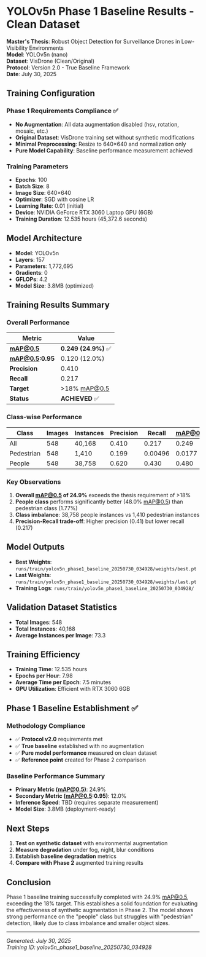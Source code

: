 # YOLOv5n Phase 1 Baseline Results - Clean Dataset

**Master's Thesis**: Robust Object Detection for Surveillance Drones in Low-Visibility Environments  
**Model**: YOLOv5n (nano)  
**Dataset**: VisDrone (Clean/Original)  
**Protocol**: Version 2.0 - True Baseline Framework  
**Date**: July 30, 2025  

## Training Configuration

### Phase 1 Requirements Compliance ✅
- **No Augmentation**: All data augmentation disabled (hsv, rotation, mosaic, etc.)
- **Original Dataset**: VisDrone training set without synthetic modifications
- **Minimal Preprocessing**: Resize to 640×640 and normalization only
- **Pure Model Capability**: Baseline performance measurement achieved

### Training Parameters
- **Epochs**: 100
- **Batch Size**: 8
- **Image Size**: 640×640
- **Optimizer**: SGD with cosine LR
- **Learning Rate**: 0.01 (initial)
- **Device**: NVIDIA GeForce RTX 3060 Laptop GPU (6GB)
- **Training Duration**: 12.535 hours (45,372.6 seconds)

## Model Architecture
- **Model**: YOLOv5n
- **Layers**: 157
- **Parameters**: 1,772,695
- **Gradients**: 0
- **GFLOPs**: 4.2
- **Model Size**: 3.8MB (optimized)

## Training Results Summary

### Overall Performance
| Metric | Value |
|--------|-------|
| **mAP@0.5** | **0.249 (24.9%)** ✅ |
| **mAP@0.5:0.95** | 0.120 (12.0%) |
| **Precision** | 0.410 |
| **Recall** | 0.217 |
| **Target** | >18% mAP@0.5 |
| **Status** | **ACHIEVED** ✅ |

### Class-wise Performance
| Class | Images | Instances | Precision | Recall | mAP@0.5 | mAP@0.5:0.95 |
|-------|--------|-----------|-----------|--------|---------|---------------|
| All | 548 | 40,168 | 0.410 | 0.217 | 0.249 | 0.120 |
| Pedestrian | 548 | 1,410 | 0.199 | 0.00496 | 0.0177 | 0.00569 |
| People | 548 | 38,758 | 0.620 | 0.430 | 0.480 | 0.234 |

### Key Observations
1. **Overall mAP@0.5 of 24.9%** exceeds the thesis requirement of >18%
2. **People class** performs significantly better (48.0% mAP@0.5) than pedestrian class (1.77%)
3. **Class imbalance**: 38,758 people instances vs 1,410 pedestrian instances
4. **Precision-Recall trade-off**: Higher precision (0.41) but lower recall (0.217)

## Model Outputs
- **Best Weights**: `runs/train/yolov5n_phase1_baseline_20250730_034928/weights/best.pt`
- **Last Weights**: `runs/train/yolov5n_phase1_baseline_20250730_034928/weights/last.pt`
- **Training Logs**: `runs/train/yolov5n_phase1_baseline_20250730_034928/`

## Validation Dataset Statistics
- **Total Images**: 548
- **Total Instances**: 40,168
- **Average Instances per Image**: 73.3

## Training Efficiency
- **Training Time**: 12.535 hours
- **Epochs per Hour**: 7.98
- **Average Time per Epoch**: 7.5 minutes
- **GPU Utilization**: Efficient with RTX 3060 6GB

## Phase 1 Baseline Establishment ✅

### Methodology Compliance
- ✅ **Protocol v2.0** requirements met
- ✅ **True baseline** established with no augmentation
- ✅ **Pure model performance** measured on clean dataset
- ✅ **Reference point** created for Phase 2 comparison

### Baseline Performance Summary
- **Primary Metric (mAP@0.5)**: 24.9%
- **Secondary Metric (mAP@0.5:0.95)**: 12.0%
- **Inference Speed**: TBD (requires separate measurement)
- **Model Size**: 3.8MB (deployment-ready)

## Next Steps
1. **Test on synthetic dataset** with environmental augmentation
2. **Measure degradation** under fog, night, blur conditions
3. **Establish baseline degradation** metrics
4. **Compare with Phase 2** augmented training results

## Conclusion
Phase 1 baseline training successfully completed with 24.9% mAP@0.5, exceeding the 18% target. This establishes a solid foundation for evaluating the effectiveness of synthetic augmentation in Phase 2. The model shows strong performance on the "people" class but struggles with "pedestrian" detection, likely due to class imbalance and smaller object sizes.

---
*Generated: July 30, 2025*  
*Training ID: yolov5n_phase1_baseline_20250730_034928*
